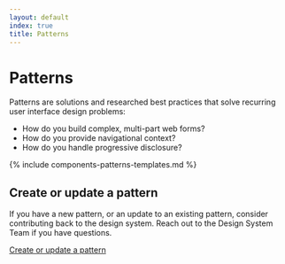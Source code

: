 ```yaml
---
layout: default
index: true
title: Patterns
---
```


# Patterns

<div class="va-introtext">
  Patterns are solutions and researched best practices that solve recurring user interface design problems:
</div>

* How do you build complex, multi-part web forms?
* How do you provide navigational context?
* How do you handle progressive disclosure?

{% include components-patterns-templates.md %}

## Create or update a pattern

If you have a new pattern, or an update to an existing pattern, consider contributing back to the design system. Reach out to the Design System Team if you have questions.

<a class="vads-c-action-link--blue" href="{{ site.baseurl }}/about/contributing-to-the-design-system">Create or update a pattern</a>